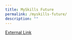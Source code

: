 ```yaml
---
title: MySkills Future
permalink: /myskills-future/
description: ""
---
```

<a href="https://www.myskillsfuture.sg/content/student/en/primary.html">External Link</a>